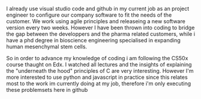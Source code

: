 I already use visual studio code and github in my current job as an project engineer to configure our company software to fit the needs of the customer.
We work using agile principles and releaseing a new software version every two weeks.
However I have been thrown into coding to bridge the gap between the developpers and the pharma related customers, 
while i have a phd degree in bioscience engineering specialised in expanding human mesenchymal stem cells.

So in order to advance my knowledge of coding i am following the CS50x course thaught on Edx.
I watched all lectures and the insights of explaining the "underneath the hood" principles of C are very interesting.
However I'm more interested to use python and javascript in practice since this relates most to the work im currently doing at my job,
therefore i'm only executing these problemsets here in github
